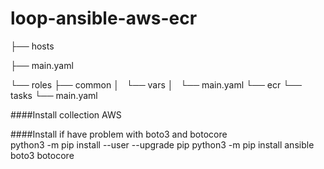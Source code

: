 # loop-ansible-aws-ecr

├── hosts

├── main.yaml

└── roles
    ├── common
    │   └── vars
    │       └── main.yaml
    └── ecr
        └── tasks
            └── main.yaml

####Install collection AWS


####Install if have problem with boto3 and botocore    
python3 -m pip install --user --upgrade pip
python3 -m pip install ansible boto3 botocore
